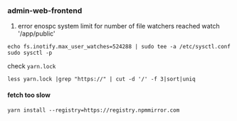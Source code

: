 ### admin-web-frontend

1. error enospc system limit for number of file watchers reached watch '/app/public'

```
echo fs.inotify.max_user_watches=524288 | sudo tee -a /etc/sysctl.conf
sudo sysctl -p
```

check `yarn.lock`

```shell
less yarn.lock |grep "https://" | cut -d '/' -f 3|sort|uniq
```

#### fetch too slow

```
yarn install --registry=https://registry.npmmirror.com
```